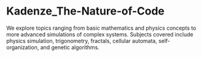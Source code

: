 # Kadenze_The-Nature-of-Code
We explore topics ranging from basic mathematics and physics concepts to more advanced simulations of complex systems. Subjects covered include physics simulation, trigonometry, fractals, cellular automata, self-organization, and genetic algorithms.
